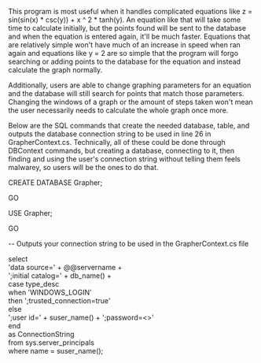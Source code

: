 This program is most useful when it handles complicated equations like z = sin(sin(x) * csc(y)) + x ^ 2 * tanh(y). An equation like that will take
some time to calculate initially, but the points found will be sent to the database and when the equation is entered again, it'll be much faster.
Equations that are relatively simple won't have much of an increase in speed when ran again and equations like y = 2 are so simple that the 
program will forgo searching or adding points to the database for the equation and instead calculate the graph normally.

Additionally, users are able to change graphing parameters for an equation and the database will still search for points that match those
parameters. Changing the windows of a graph or the amount of steps taken won't mean the user necessarily needs to calculate the whole
graph once more.

Below are the SQL commands that create the needed database, table, and outputs the database connection string to be used in line 26 in GrapherContext.cs.
Technically, all of these could be done through DBContext commands, but creating a database, connecting to it, then finding and using the user's connection
string without telling them feels malwarey, so users will be the ones to do that.

CREATE DATABASE Grapher;

GO

USE Grapher;

GO

-- Outputs your connection string to be used in the GrapherContext.cs file

select <br />
    'data source=' + @@servername + <br />
    ';initial catalog=' + db_name() + <br />
    case type_desc <br />
        when 'WINDOWS_LOGIN'  <br />
            then ';trusted_connection=true' <br />
        else <br />
            ';user id=' + suser_name() + ';password=<<YourPassword>>' <br />
    end <br />
    as ConnectionString <br />
from sys.server_principals <br />
where name = suser_name();
